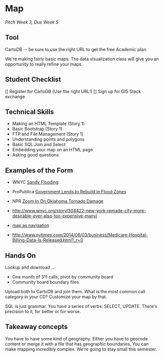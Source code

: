 # Map
*Pitch Week 3, Due Week 5*

## Tool
CartoDB -- be sure to use the right URL to get the free Academic plan.

We're making fairly basic maps. The data visualization class will give you an opportunity to really refine your maps.

## Student Checklist
[] Register for CartoDB (Use the right URL!)
[] Sign up for GIS Stack exchange

## Technical Skills
+ Making an HTML Template (Story 1)
+ Basic Bootstrap (Story 1)
+ FTP and File Management (Story 1)
+ Understanding points and polygons
+ Basic SQL Join and Select
+ Embedding your map on an HTML page
+ Asking good questions

## Examples of the Form
+ WNYC [Sandy Flooding](http://project.wnyc.org/flooding-sandy-new/#12.00/40.7378/-74.07020)
+ ProPublica [Government Lends to Rebuild in Flood Zones](http://projects.propublica.org/sandy-sba/)

+ NPR [Zoom In On Oklahoma Tornado Damage](http://apps.npr.org/moore-oklahoma-tornado-damage/)

+ <http://www.wnyc.org/story/304422-new-york-remade-city-more-desirable-ever-also-too-expensive-many/>

+ [map as navigation](http://www.telegraph.co.uk/news/worldnews/asia/japan/9134487/Graphic-Aftermath-of-Japan-earthquake-and-tsunami-and-Fukushima.html)
+ <http://www.nytimes.com/2014/06/03/business/Medicare-Hospital-Billing-Data-Is-Released.html?_r=0> 

## Hands On

Lookup and download ...

+ One month of 311 calls; pivot by community board
+ Community board boundary files

Upload both to CartoDB and join them. What is the most common call category in your CD? Customize your map by that. 

SQL is just grammar. You have a series of verbs: SELECT, UPDATE. There's precision to it, for better or for worse. 

## Takeaway concepts
You have to have some kind of geography. Either you have to geocode content or merge it with a file that has geographic boundaries. You can make mapping incredibly complex. We're going to stay small this semester.
